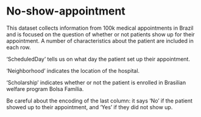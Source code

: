 # No-show-appointment
This dataset collects information from 100k medical appointments in Brazil and is focused on the question of whether or not patients show up for their appointment. A number of characteristics about the patient are included in each row.

‘ScheduledDay’ tells us on what day the patient set up their appointment.

‘Neighborhood’ indicates the location of the hospital.

‘Scholarship’ indicates whether or not the patient is enrolled in Brasilian welfare program Bolsa Família.

Be careful about the encoding of the last column: it says ‘No’ if the patient showed up to their appointment, and ‘Yes’ if they did not show up.
